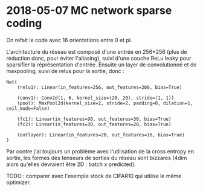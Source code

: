 # 2018-05-07 MC network sparse coding
On refait le code avec 16 orientations entre 0 et pi.

L'architecture du réseau est composé d'une entrée en 256*256 (plus de réduction donc, pour éviter l'aliasing), suivi d'une couche ReLu leaky pour sparsifier la réprésentation d'entrée. Ensuite un layer de convolutionné et de maxpooling, suivi de relus pour la sortie, donc :

    Net(
        (relu1): Linear(in_features=256, out_features=200, bias=True)

        (conv1): Conv2d(1, 6, kernel_size=(20, 20), stride=(1, 1))
        (pool): MaxPool2d(kernel_size=2, stride=2, padding=0, dilation=1, ceil_mode=False)

        (fc1): Linear(in_features=90, out_features=30, bias=True)
        (fc2): Linear(in_features=30, out_features=20, bias=True)

        (outlayer): Linear(in_features=20, out_features=16, bias=True)
    )

Par contre j'ai toujours un problème avec l'utilisation de la cross entropy en sortie, les formes des tenseurs de sorties du réseau sont bizzares (4dim alors qu'elles devraient être 2D : batch x predicted).

TODO : comparer avec l'exemple stock de CIFAR10 qui utilise le même optimizer.
